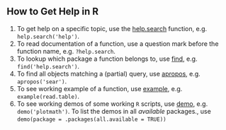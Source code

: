 ## How to Get Help in R
1. To get help on a specific topic, use the [help.search](https://rdrr.io/r/utils/help.search.html) function, e.g. `help.search('help')`.
2. To read documentation of a function, use a question mark before the function name, e.g. `?help.search`.
3. To lookup which package a function belongs to, use [find](https://rdrr.io/r/utils/apropos.html), e.g. `find('help.search')`.
4. To find all objects matching a (partial) query, use [apropos](https://rdrr.io/r/utils/apropos.html), e.g. `apropos('sear')`.
5. To see working example of a function, use [example](https://rdrr.io/r/utils/example.html), e.g. `example(read.table)`.
6. To see working demos of some working `R` scripts, use [demo](https://rdrr.io/r/utils/demo.html), e.g. `demo('plotmath')`. To list the demos in all *available* packages., use `demo(package = .packages(all.available = TRUE))`

